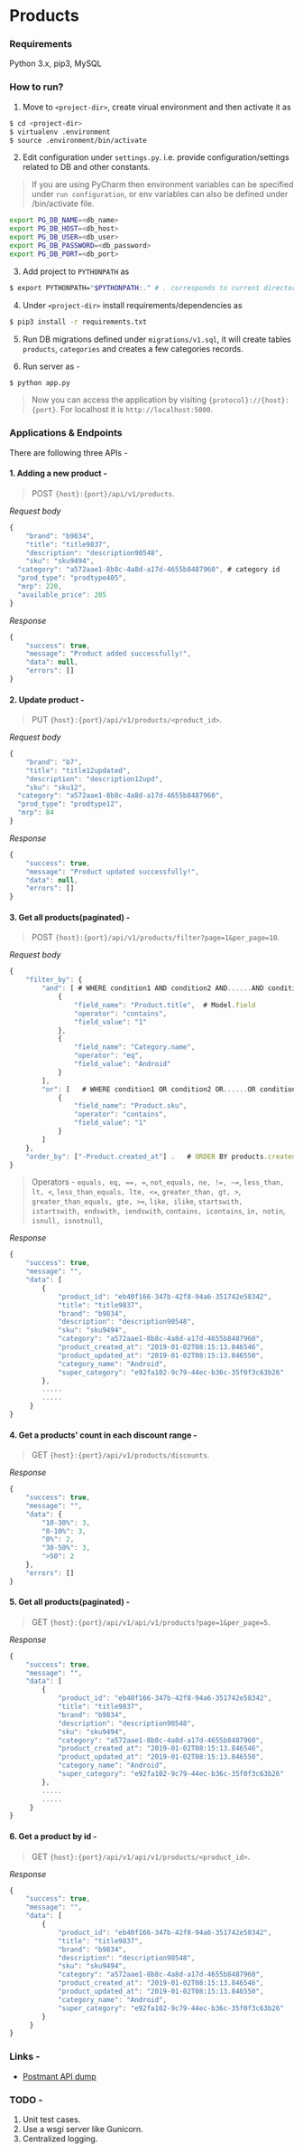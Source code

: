 # Products

### Requirements
Python 3.x, pip3, MySQL

### How to run?

1. Move to ```<project-dir>```, create virual environment and then activate it as

```sh
$ cd <project-dir>
$ virtualenv .environment
$ source .environment/bin/activate
```

2. Edit configuration under ```settings.py```. i.e. provide configuration/settings related to DB and other constants.

> If you are using PyCharm then environment variables can be specified under `run configuration`, or env variables can
also be defined under <virtualenv>/bin/activate file.

```sh
export PG_DB_NAME=<db_name>
export PG_DB_HOST=<db_host>
export PG_DB_USER=<db_user>
export PG_DB_PASSWORD=<db_password>
export PG_DB_PORT=<db_port>
```

3. Add project to ```PYTHONPATH``` as 

```sh 
$ export PYTHONPATH="$PYTHONPATH:." # . corresponds to current directory(project-dir)
```

4. Under ```<project-dir>``` install requirements/dependencies as 

```sh 
$ pip3 install -r requirements.txt
```

5. Run DB migrations defined under `migrations/v1.sql`, it will create tables `products`, `categories` 
and creates a few categories records.

6. Run server as - 
```sh
$ python app.py 
```
> Now you can access the application by visiting ```{protocol}://{host}:{port}```. For localhost it is ```http://localhost:5000```.


### Applications & Endpoints

There are following three APIs -

#### 1. Adding a new product - 

> POST ```{host}:{port}/api/v1/products```.

*Request body*

```javascript
{
	"brand": "b9834",
	"title": "title9837",
	"description": "description90548",
	"sku": "sku9494",
  "category": "a572aae1-8b8c-4a8d-a17d-4655b8487960", # category id
  "prod_type": "prodtype405",
  "mrp": 220,
  "available_price": 205
}
```

*Response*

```javascript
{
    "success": true,
    "message": "Product added successfully!",
    "data": null,
    "errors": []
}
```

#### 2. Update product - 

> PUT ```{host}:{port}/api/v1/products/<product_id>```.

*Request body*

```javascript
{
	"brand": "b7",
	"title": "title12updated",
	"description": "description12upd",
	"sku": "sku12",
  "category": "a572aae1-8b8c-4a8d-a17d-4655b8487960",
  "prod_type": "prodtype12",
  "mrp": 84
}
```

*Response*

```javascript
{
    "success": true,
    "message": "Product updated successfully!",
    "data": null,
    "errors": []
}
```

#### 3. Get all products(paginated) - 

> POST ```{host}:{port}/api/v1/products/filter?page=1&per_page=10```.

*Request body*

```javascript
{
	"filter_by": {
		"and": [ # WHERE condition1 AND condition2 AND......AND conditionN
			{
				"field_name": "Product.title",  # Model.field
				"operator": "contains",
				"field_value": "1"
			},
			{
				"field_name": "Category.name",
				"operator": "eq",
				"field_value": "Android"
			}
		],
		"or": [   # WHERE condition1 OR condition2 OR......OR conditionN
			{
				"field_name": "Product.sku",
				"operator": "contains",
				"field_value": "1"
			}
		]
	},
	"order_by": ["-Product.created_at"] .   # ORDER BY products.created_at DESC.
}
```
 > Operators - `equals, eq, ==, =`, `not_equals, ne, !=, ~=`, `less_than, lt, <`, `less_than_equals, lte, <=`,
`greater_than, gt, >`, `greater_than_equals, gte, >=`, `like, ilike`, `startswith, istartswith, endswith, iendswith`, 
`contains, icontains`, `in, notin`, `isnull, isnotnull`,

*Response*

```javascript
{
    "success": true,
    "message": "",
    "data": [
        {
            "product_id": "eb40f166-347b-42f8-94a6-351742e58342",
            "title": "title9837",
            "brand": "b9834",
            "description": "description90548",
            "sku": "sku9494",
            "category": "a572aae1-8b8c-4a8d-a17d-4655b8487960",
            "product_created_at": "2019-01-02T08:15:13.846546",
            "product_updated_at": "2019-01-02T08:15:13.846550",
            "category_name": "Android",
            "super_category": "e92fa102-9c79-44ec-b36c-35f0f3c63b26"
        },
        .....
        .....
     }
}
```

#### 4. Get a products' count in each discount range - 

> GET ```{host}:{port}/api/v1/products/discounts```.

*Response*

```javascript
{
    "success": true,
    "message": "",
    "data": {
        "10-30%": 3,
        "0-10%": 3,
        "0%": 2,
        "30-50%": 3,
        ">50": 2
    },
    "errors": []
}
```


#### 5. Get all products(paginated) - 

> GET ```{host}:{port}/api/v1/api/v1/products?page=1&per_page=5```.

*Response*

```javascript
{
    "success": true,
    "message": "",
    "data": [
        {
            "product_id": "eb40f166-347b-42f8-94a6-351742e58342",
            "title": "title9837",
            "brand": "b9834",
            "description": "description90548",
            "sku": "sku9494",
            "category": "a572aae1-8b8c-4a8d-a17d-4655b8487960",
            "product_created_at": "2019-01-02T08:15:13.846546",
            "product_updated_at": "2019-01-02T08:15:13.846550",
            "category_name": "Android",
            "super_category": "e92fa102-9c79-44ec-b36c-35f0f3c63b26"
        },
        .....
        .....
     }
}
```

#### 6. Get a product by id - 

> GET ```{host}:{port}/api/v1/api/v1/products/<product_id>```.

*Response*

```javascript
{
    "success": true,
    "message": "",
    "data": [
        {
            "product_id": "eb40f166-347b-42f8-94a6-351742e58342",
            "title": "title9837",
            "brand": "b9834",
            "description": "description90548",
            "sku": "sku9494",
            "category": "a572aae1-8b8c-4a8d-a17d-4655b8487960",
            "product_created_at": "2019-01-02T08:15:13.846546",
            "product_updated_at": "2019-01-02T08:15:13.846550",
            "category_name": "Android",
            "super_category": "e92fa102-9c79-44ec-b36c-35f0f3c63b26"
        }
     }
}
```



### Links -
 - [Postmant API dump](https://github.com/suyash248/products_dw/blob/master/Products_Dw.postman_collection.json)

### TODO - 
1. Unit test cases.
2. Use a wsgi server like Gunicorn.
3. Centralized logging.
